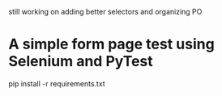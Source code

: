 still working on adding better selectors and organizing PO

# A simple form page test using Selenium and PyTest

pip install -r requirements.txt
